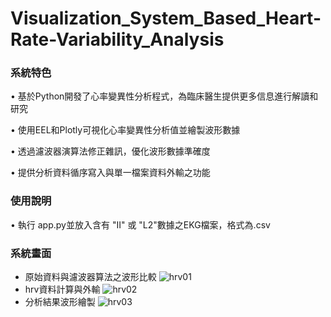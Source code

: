 # Visualization_System_Based_Heart-Rate-Variability_Analysis
### 系統特色
•  基於Python開發了心率變異性分析程式，為臨床醫生提供更多信息進行解讀和研究

•  使用EEL和Plotly可視化心率變異性分析值並繪製波形數據

•  透過濾波器演算法修正雜訊，優化波形數據準確度

•  提供分析資料循序寫入與單一檔案資料外輸之功能
### 使用說明
• 執行 app.py並放入含有 "II" 或 "L2"數據之EKG檔案，格式為.csv
### 系統畫面
- 原始資料與濾波器算法之波形比較
![hrv01](https://github.com/joe66366/Visualization_System_Based_Heart-Rate-Variability_Analysis/blob/main/hrv01.png)
- hrv資料計算與外輸
![hrv02](https://github.com/joe66366/Visualization_System_Based_Heart-Rate-Variability_Analysis/blob/main/hrv02.png)
- 分析結果波形繪製
![hrv03](https://github.com/joe66366/Visualization_System_Based_Heart-Rate-Variability_Analysis/blob/main/hrv03.png)
